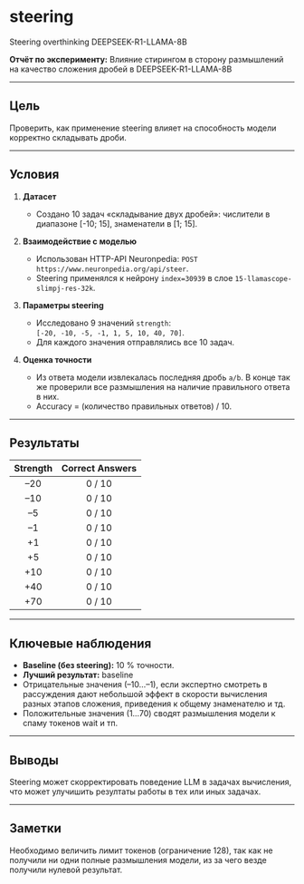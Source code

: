 # steering
Steering overthinking DEEPSEEK-R1-LLAMA-8B 

**Отчёт по эксперименту:** Влияние стирингом в сторону размышлений на качество сложения дробей в DEEPSEEK-R1-LLAMA-8B

---

## Цель  
Проверить, как применение steering влияет на способность модели корректно складывать дроби.

---

## Условия  

1. **Датасет**  
   - Создано 10 задач «складывание двух дробей»: числители в диапазоне \[-10; 15\], знаменатели в \[1; 15\].  

2. **Взаимодействие с моделью**  
   - Использован HTTP-API Neuronpedia:  `POST https://www.neuronpedia.org/api/steer`.  
   - Steering применялся к нейрону `index=30939` в слое `15-llamascope-slimpj-res-32k`.

3. **Параметры steering**  
   - Исследовано 9 значений `strength`:  
     `[-20, -10, -5, -1, 1, 5, 10, 40, 70]`.  
   - Для каждого значения отправлялись все 10 задач.

4. **Оценка точности**  
   - Из ответа модели извлекалась последняя дробь `a/b`. В конце так же проверили все размышления на наличие правильного ответа в них.  
   - Accuracy = (количество правильных ответов) / 10.

---

## Результаты  

| Strength | Correct Answers | 
|:--------:|:---------------:|
| –20      | 0 / 10          |
| –10      | 0 / 10          |
| –5       | 0 / 10          |
| –1       | 0 / 10          |
| +1       | 0 / 10          |
| +5       | 0 / 10          |
| +10      | 0 / 10          |
| +40      | 0 / 10          |
| +70      | 0 / 10          |

---

## Ключевые наблюдения  
- **Baseline (без steering):** 10 % точности. 
- **Лучший результат:** baseline  
- Отрицательные значения (–10…–1), если экспертно смотреть в рассуждения дают небольшой эффект в скорости вычисления разных этапов сложения, приведения к общему знаменателю и тд.  
- Положительные значения (1…70) сводят размышления модели к спаму токенов wait и тп.

---

## Выводы  
Steering может скорректировать поведение LLM в задачах вычисления, что может улучишить резултаты работы в тех или иных задачах. 

---

## Заметки  
Необходимо величить лимит токенов (ограничение 128), так как не получили ни одни полные размышления модели, из за чего везде получили нулевой результат.  
